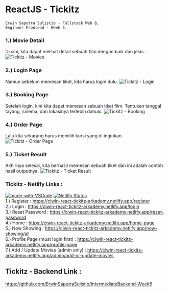 # ReactJS - Tickitz
    Erwin Saputra Sulistio - Fullstack Web 8, 
    Beginner Frontend - Week 5.  

### 1.) Movie Detail
Di sini, kita dapat melihat detail sebuah film dengan baik dan jelas.
![Tickitz - Movies](https://user-images.githubusercontent.com/77045083/117106829-bead3500-adaa-11eb-87dd-5c5d0d248e92.png)  

### 2.) Login Page
Namun sebelum memesan tiket, kita harus login dulu.
![Tickitz - Login](https://user-images.githubusercontent.com/77045083/116245225-f147a400-a792-11eb-9b50-e54c1b55a466.png)  

### 3.) Booking Page
Setelah login, kini kita dapat memesan sebuah tiket film. Tentukan tanggal tayang, sinema, dan lokasinya terlebih dahulu.
![Tickitz - Booking](https://user-images.githubusercontent.com/77045083/117106474-1d25e380-adaa-11eb-8228-3808e68c8167.png)  

### 4.) Order Page
Lalu kita sekarang harus memilih kursi yang di inginkan.
![Tickitz - Order Page](https://user-images.githubusercontent.com/77045083/116245297-07556480-a793-11eb-9045-2b3becfa3e2a.png)  

### 5.) Ticket Result
Akhirnya selesai, kita berhasil memesan sebuah tiket dan ini adalah contoh hasil outputnya.
![Tickitz - Ticket Result](https://user-images.githubusercontent.com/77045083/116245316-0cb2af00-a793-11eb-8666-f6a8cf532a53.png)  

### Tickitz - Netlify Links :  

[![made-with-VSCode](https://img.shields.io/badge/Made%20for-VSCode-1f425f.svg)](https://code.visualstudio.com/)
[![Netlify Status](https://api.netlify.com/api/v1/badges/3e5e5f0e-297c-4bbe-85d7-12793c76f338/deploy-status)](https://app.netlify.com/sites/ciwin-react-tickitz-arkademy/deploys)   
1.) Register : https://ciwin-react-tickitz-arkademy.netlify.app/register  
2.) Login : https://ciwin-react-tickitz-arkademy.netlify.app/login  
3.) Reset Password : https://ciwin-react-tickitz-arkademy.netlify.app/reset-password  
4.) Home : https://ciwin-react-tickitz-arkademy.netlify.app/home-page  
5.) Now Showing : https://ciwin-react-tickitz-arkademy.netlify.app/now-showing/all  
6.) Profile Page (must login first) : https://ciwin-react-tickitz-arkademy.netlify.app/profile-page  
7.) Add / Update Movies (admin only) : https://ciwin-react-tickitz-arkademy.netlify.app/admin/add-or-update-movies  

## Tickitz - Backend Link :  
https://github.com/ErwinSaputraSulistio/IntermediateBackend-Week6




